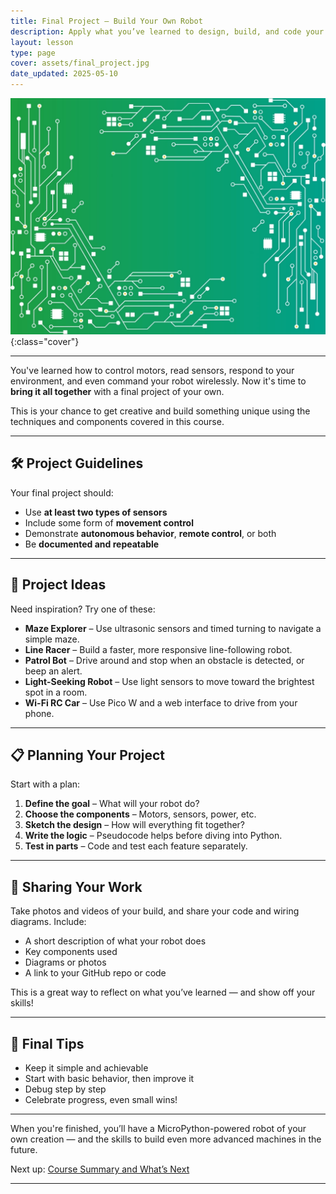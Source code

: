 ```yaml
---
title: Final Project – Build Your Own Robot
description: Apply what you’ve learned to design, build, and code your very own autonomous robot project.
layout: lesson
type: page
cover: assets/final_project.jpg
date_updated: 2025-05-10
---
```


![Cover](assets/02.jpg){:class="cover"}

---

You've learned how to control motors, read sensors, respond to your environment, and even command your robot wirelessly. Now it's time to **bring it all together** with a final project of your own.

This is your chance to get creative and build something unique using the techniques and components covered in this course.

---

## 🛠️ Project Guidelines

Your final project should:

- Use **at least two types of sensors**
- Include some form of **movement control**
- Demonstrate **autonomous behavior**, **remote control**, or both
- Be **documented and repeatable**

---

## 🎯 Project Ideas

Need inspiration? Try one of these:

- **Maze Explorer** – Use ultrasonic sensors and timed turning to navigate a simple maze.
- **Line Racer** – Build a faster, more responsive line-following robot.
- **Patrol Bot** – Drive around and stop when an obstacle is detected, or beep an alert.
- **Light-Seeking Robot** – Use light sensors to move toward the brightest spot in a room.
- **Wi-Fi RC Car** – Use Pico W and a web interface to drive from your phone.

---

## 📋 Planning Your Project

Start with a plan:

1. **Define the goal** – What will your robot do?
2. **Choose the components** – Motors, sensors, power, etc.
3. **Sketch the design** – How will everything fit together?
4. **Write the logic** – Pseudocode helps before diving into Python.
5. **Test in parts** – Code and test each feature separately.

---

## 🧩 Sharing Your Work

Take photos and videos of your build, and share your code and wiring diagrams. Include:

- A short description of what your robot does
- Key components used
- Diagrams or photos
- A link to your GitHub repo or code

This is a great way to reflect on what you’ve learned — and show off your skills!

---

## 🏁 Final Tips

- Keep it simple and achievable
- Start with basic behavior, then improve it
- Debug step by step
- Celebrate progress, even small wins!

---

When you're finished, you’ll have a MicroPython-powered robot of your own creation — and the skills to build even more advanced machines in the future.

Next up: [Course Summary and What’s Next](12_summary)

---